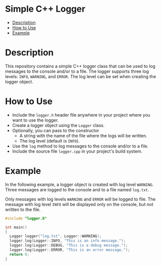 <!-- omit in toc -->
# Simple C++ Logger

- [Description](#description)
- [How to Use](#how-to-use)
- [Example](#example)


# Description

This repository contains a simple C++ logger class that can be used to log messages to the console and/or to a file. The logger supports three log levels: `INFO`, `WARNING`, and `ERROR`. The log level can be set when creating the logger object.


# How to Use

- Include the `logger.h` header file anywhere in your project where you want to use the logger.
- Create a logger object using the `Logger` class.
- Optionally, you can pass to the constructor
  - A string with the name of the file where the logs will be written.
  - The log level (default is `INFO`).
- Use the `log` method to log messages to the console and/or to a file.
- Include the source file `logger.cpp` in your project's build system.


# Example

In the following example, a logger object is created with log level `WARNING`. Three messages are logged to the console and to a file named `log.txt`.

Only messages with log levels `WARNING` and `ERROR` will be logged to file. The message with log level `INFO` will be displayed only on the console, but not written to the file.

```cpp
#include "logger.h"

int main()
{
  Logger logger("log.txt", Logger::WARNING);
  logger.log(Logger::INFO, "This is an info message.");
  logger.log(Logger::DEBUG, "This is a debug message.");
  logger.log(Logger::ERROR, "This is an error message.");
  return 0;
}
```